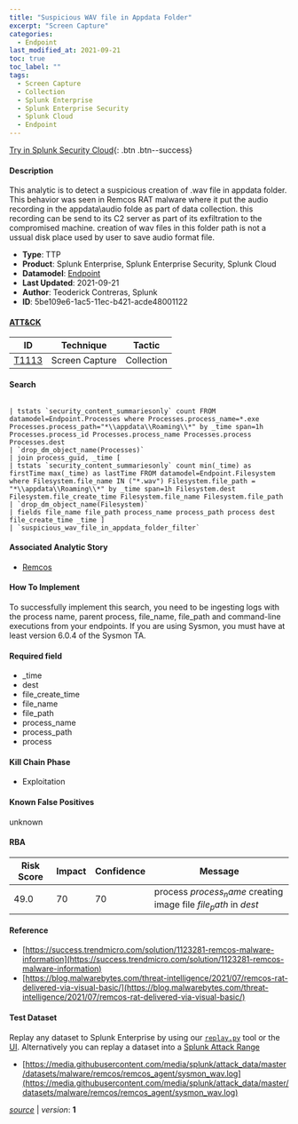 ```yaml
---
title: "Suspicious WAV file in Appdata Folder"
excerpt: "Screen Capture"
categories:
  - Endpoint
last_modified_at: 2021-09-21
toc: true
toc_label: ""
tags:
  - Screen Capture
  - Collection
  - Splunk Enterprise
  - Splunk Enterprise Security
  - Splunk Cloud
  - Endpoint
---
```




[Try in Splunk Security Cloud](https://www.splunk.com/en_us/cyber-security.html){: .btn .btn--success}

#### Description

This analytic is to detect a suspicious creation of .wav file in appdata folder. This behavior was seen in Remcos RAT malware where it put the audio recording in the appdata\audio folde as part of data collection. this recording can be send to its C2 server as part of its exfiltration to the compromised machine. creation of wav files in this folder path is not a ussual disk place used by user to save audio format file.

- **Type**: TTP
- **Product**: Splunk Enterprise, Splunk Enterprise Security, Splunk Cloud
- **Datamodel**: [Endpoint](https://docs.splunk.com/Documentation/CIM/latest/User/Endpoint)
- **Last Updated**: 2021-09-21
- **Author**: Teoderick Contreras, Splunk
- **ID**: 5be109e6-1ac5-11ec-b421-acde48001122


#### [ATT&CK](https://attack.mitre.org/)

| ID          | Technique   | Tactic         |
| ----------- | ----------- |--------------- |
| [T1113](https://attack.mitre.org/techniques/T1113/) | Screen Capture | Collection |

#### Search

```

| tstats `security_content_summariesonly` count FROM datamodel=Endpoint.Processes where Processes.process_name=*.exe Processes.process_path="*\\appdata\\Roaming\\*" by _time span=1h Processes.process_id Processes.process_name Processes.process Processes.dest 
| `drop_dm_object_name(Processes)` 
| join process_guid, _time [
| tstats `security_content_summariesonly` count min(_time) as firstTime max(_time) as lastTime FROM datamodel=Endpoint.Filesystem where Filesystem.file_name IN ("*.wav") Filesystem.file_path = "*\\appdata\\Roaming\\*" by _time span=1h Filesystem.dest Filesystem.file_create_time Filesystem.file_name Filesystem.file_path 
| `drop_dm_object_name(Filesystem)` 
| fields file_name file_path process_name process_path process dest file_create_time _time ] 
| `suspicious_wav_file_in_appdata_folder_filter`
```

#### Associated Analytic Story
* [Remcos](/stories/remcos)


#### How To Implement
To successfully implement this search, you need to be ingesting logs with the process name, parent process, file_name, file_path and command-line executions from your endpoints. If you are using Sysmon, you must have at least version 6.0.4 of the Sysmon TA.

#### Required field
* _time
* dest
* file_create_time
* file_name
* file_path
* process_name
* process_path
* process


#### Kill Chain Phase
* Exploitation


#### Known False Positives
unknown


#### RBA

| Risk Score  | Impact      | Confidence   | Message      |
| ----------- | ----------- |--------------|--------------|
| 49.0 | 70 | 70 | process $process_name$ creating image file $file_path$ in $dest$ |




#### Reference

* [https://success.trendmicro.com/solution/1123281-remcos-malware-information](https://success.trendmicro.com/solution/1123281-remcos-malware-information)
* [https://blog.malwarebytes.com/threat-intelligence/2021/07/remcos-rat-delivered-via-visual-basic/](https://blog.malwarebytes.com/threat-intelligence/2021/07/remcos-rat-delivered-via-visual-basic/)



#### Test Dataset
Replay any dataset to Splunk Enterprise by using our [`replay.py`](https://github.com/splunk/attack_data#using-replaypy) tool or the [UI](https://github.com/splunk/attack_data#using-ui).
Alternatively you can replay a dataset into a [Splunk Attack Range](https://github.com/splunk/attack_range#replay-dumps-into-attack-range-splunk-server)

* [https://media.githubusercontent.com/media/splunk/attack_data/master/datasets/malware/remcos/remcos_agent/sysmon_wav.log](https://media.githubusercontent.com/media/splunk/attack_data/master/datasets/malware/remcos/remcos_agent/sysmon_wav.log)



[*source*](https://github.com/splunk/security_content/tree/develop/detections/endpoint/suspicious_wav_file_in_appdata_folder.yml) \| *version*: **1**